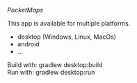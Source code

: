 *PocketMaps*

This app is available for multiple platforms.
- desktop (Windows, Linux, MacOs)
- android
- ...

Build with: gradlew desktop:build  
Run with: gradlew desktop:run
